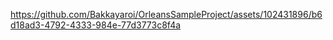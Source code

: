 https://github.com/Bakkayaroi/OrleansSampleProject/assets/102431896/b6d18ad3-4792-4333-984e-77d3773c8f4a

